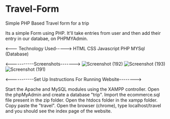 # Travel-Form
Simple PHP Based Travel form for a trip

Its a simple Form using PHP.
It'll take entries from user and then add their entry in our databae, 
on PHPMYAdmin.

<--- Technology Used----->
HTML
CSS
Javascript
PHP
MYSql (Database)

<-----------Screenshots------->
![Screenshot (192)](https://user-images.githubusercontent.com/58837087/169356201-dd963a49-30b1-4458-9d71-ab3a3244edb8.png)
![Screenshot (193)](https://user-images.githubusercontent.com/58837087/169356210-66f4bd76-a12a-4213-a838-d66ee3e32d20.png)
![Screenshot (191)](https://user-images.githubusercontent.com/58837087/169356215-56fcf2bc-3998-4e6d-8176-86bce31755ca.png)


<-----------Set Up Instructions For Running Website-------->

Start the Apache and MySQL modules using the XAMPP controller.
Open the phpMyAdmin and create a database "trip".
Import the ecommerce.sql file present in the zip folder.
Open the htdocs folder in the xampp folder. Copy paste the "travel".
Open the browser (chrome), type localhost/travel and you should see the index page of the website.
